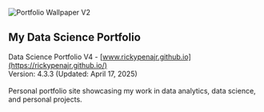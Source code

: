 ![Portfolio Wallpaper V2](https://github.com/user-attachments/assets/0e2c722e-752e-4791-b5d4-37af583ae3ca)

## My Data Science Portfolio

Data Science Portfolio V4 - [www.rickypenajr.github.io](https://rickypenajr.github.io/)
<br>
Version: 4.3.3 (Updated: April 17, 2025)
<br>
<br>
Personal portfolio site showcasing my work in data analytics, data science, and personal projects.
